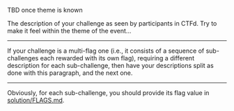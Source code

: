TBD once theme is known

The description of your challenge as seen by participants in CTFd. Try to make it feel within the theme
of the event...

---
If your challenge is a multi-flag one (i.e., it consists of a sequence of sub-challenges each rewarded with
its own flag), requiring a different description for each sub-challenge, then have your descriptions split as 
done with this paragraph, and the next one.

---
Obviously, for each sub-challenge, you should provide its flag value in [solution/FLAGS.md](solution/FLAGS.md).